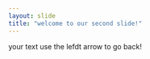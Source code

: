 ```yaml
---
layout: slide
title: "welcome to our second slide!"
---
```

your text
use the lefdt arrow to go back!
